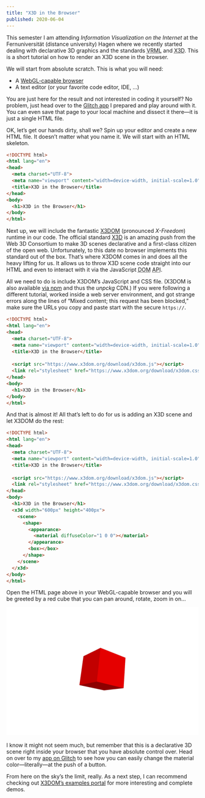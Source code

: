 ```yaml
---
title: "X3D in the Browser"
published: 2020-06-04
---
```


This semester I am attending <i>Information Visualization on the Internet</i> at the <span lang="de">Fernuniversität</span> (distance university) Hagen where we recently started dealing with declarative 3D graphics and the standards <abbr title="Virtual Reality Modeling Language">VRML</abbr> and <abbr title="Extensible 3D Graphics">X3D</abbr>. This is a short tutorial on how to render an X3D scene in the browser.

We will start from absolute scratch. This is what you will need:

* A [WebGL-capable browser](https://www.x3dom.org/contact/)
* A text editor (or your favorite code editor, IDE, …)

You are just here for the result and not interested in coding it yourself? No problem, just head over to the [Glitch app](https://x3d-in-browser.glitch.me/) I prepared and play around with it. You can even save that page to your local machine and dissect it there—it is just a single HTML file.

OK, let’s get our hands dirty, shall we? Spin up your editor and create a new HTML file. It doesn’t matter what you name it. We will start with an HTML skeleton.

```html
<!DOCTYPE html>
<html lang="en">
<head>
  <meta charset="UTF-8">
  <meta name="viewport" content="width=device-width, initial-scale=1.0">
  <title>X3D in the Browser</title>
</head>
<body>
  <h1>X3D in the Browser</h1>
</body>
</html>
```

Next up, we will include the fantastic <a href="">X3DOM</a> (pronounced <i>X-Freedom</i>) runtime in our code. The official standard [X3D](https://www.web3d.org/) is an amazing push from the Web 3D Consortium to make 3D scenes declarative and a first-class citizen of the open web. Unfortunately, to this date no browser implements this standard out of the box. That’s where X3DOM comes in and does all the heavy lifting for us. It allows us to throw X3D scene code straight into our HTML and even to interact with it via the JavaScript <abbr title="Document Object Model">DOM</abbr> <abbr title="Application Programming Interface">API</abbr>.

All we need to do is include X3DOM’s JavaScript and CSS file. (X3DOM is also available [via npm](https://github.com/x3dom/dist) and thus the <i>unpckg</i> CDN.) If you were following a different tutorial, worked inside a web server environment, and got strange errors along the lines of “Mixed content; this request has been blocked,” make sure the URLs you copy and paste start with the secure `https://`.

```html
<!DOCTYPE html>
<html lang="en">
<head>
  <meta charset="UTF-8">
  <meta name="viewport" content="width=device-width, initial-scale=1.0">
  <title>X3D in the Browser</title>

  <script src="https://www.x3dom.org/download/x3dom.js"></script> 
  <link rel="stylesheet" href="https://www.x3dom.org/download/x3dom.css">
</head>
<body>
  <h1>X3D in the Browser</h1>
</body>
</html>
```

And that is almost it! All that’s left to do for us is adding an X3D scene and let X3DOM do the rest:

```html
<!DOCTYPE html>
<html lang="en">
<head>
  <meta charset="UTF-8">
  <meta name="viewport" content="width=device-width, initial-scale=1.0">
  <title>X3D in the Browser</title>

  <script src="https://www.x3dom.org/download/x3dom.js"></script> 
  <link rel="stylesheet" href="https://www.x3dom.org/download/x3dom.css">
</head>
<body>
  <h1>X3D in the Browser</h1>
  <x3d width="600px" height="400px"> 
    <scene> 
      <shape> 
        <appearance> 
          <material diffuseColor="1 0 0"></material> 
        </appearance> 
        <box></box> 
      </shape>
    </scene> 
  </x3d>
</body>
</html>
```

Open the HTML page above in your WebGL-capable browser and you will be greeted by a red cube that you can pan around, rotate, zoom in on…

![A red rotated cube rendered inside the browser](../../images/x3d-in-browser/simple_demo.png)

I know it might not seem much, but remember that this is a declarative 3D scene right inside your browser that you have absolute control over. Head on over to my [app on Glitch](https://x3d-in-browser.glitch.me/) to see how you can easily change the material color—literally—at the push of a button.

From here on the sky’s the limit, really. As a next step, I can recommend checking out [X3DOM’s examples portal](https://www.x3dom.org/examples/) for more interesting and complete demos.
